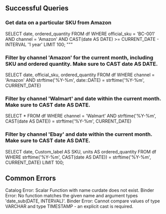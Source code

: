 
## Successful Queries

### Get data on a particular SKU from Amazon
SELECT date, ordered_quantity FROM df WHERE official_sku = 'BC-001' AND channel = 'Amazon' AND CAST(date AS DATE) >= CURRENT_DATE - INTERVAL '1 year' LIMIT 100; """

### Filter by channel 'Amazon' for the current month, including SKU and ordered quantity. Make sure to CAST date AS DATE.
SELECT date, official_sku, ordered_quantity 
FROM df 
WHERE channel = 'Amazon' 
AND strftime('%Y-%m', date::DATE) = strftime('%Y-%m', CURRENT_DATE)

### Filter by channel 'Walmart' and date within the current month. Make sure to CAST date AS DATE.
SELECT * 
FROM df 
WHERE channel = 'Walmart' 
AND strftime('%Y-%m', CAST(date AS DATE)) = strftime('%Y-%m', CURRENT_DATE)

### Filter by channel 'Ebay' and date within the current month. Make sure to CAST date AS DATE.
SELECT date, Custom_label AS SKU, units AS ordered_quantity 
FROM df 
WHERE strftime('%Y-%m', CAST(date AS DATE)) = strftime('%Y-%m', CURRENT_DATE) 
LIMIT 100;

## Common Errors
Catalog Error: Scalar Function with name curdate does not exist. 
Binder Error: No function matches the given name and argument types 'date_sub(DATE, INTERVAL)'. 
Binder Error: Cannot compare values of type VARCHAR and type TIMESTAMP - an explicit cast is required. 

